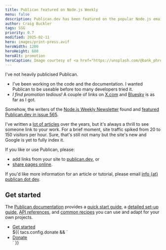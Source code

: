 ```yaml
---
title: Publican featured on Node.js Weekly
menu: false
description: Publican.dev has been featured on the popular Node.js email newsletter.
author: Craig Buckler
tags: SSG
priority: 0.7
modified: 2025-02-11
hero: images/print-press.avif
heroWidth: 1200
heroHeight: 600
heroAlt: promotion
heroCaption: Image courtesy of <a href="https://unsplash.com/@bank_phrom">Bank Phrom</a>
---
```


I've not heavily publicised Publican.

* I've been working on the code and the documentation. I wanted Publican to be useable before too many developers tried it.
* *I find promotion tedious!* A couple of links on [X.com](https://x.com/craigbuckler/status/1882820576320131353) and [Bluesky](https://bsky.app/profile/craigbuckler.com/post/3lgirbcxrfc2t) is as far as I got.

Somehow, the writers of the [Node.js Weekly Newsletter](https://nodeweekly.com/) found and [featured Publican.dev in issue 565](https://nodeweekly.com/issues/565).

I've written a [lot of articles](https://www.sitepoint.com/author/craig-buckler/) over the years, but it's always a thrill to see someone link to your work. For a brief moment, site traffic spiked from 20 to 150 visitors per hour. Sure, that's still not many but the site's new and Google is yet to fully index it.

If you like or use Publican, please:

* add links from your site to [publican.dev](--ROOT--), or
* [share pages online](#share).

If you'd like more information for an article or tutorial, please email <a href="https://craigbuckler.com/" class="email">info {at} publican dot dev</a>.


## Get started

The [Publican documentation](--ROOT--docs) provides a [quick start guide](--ROOT--docs/quickstart/concepts), a [detailed set-up guide](--ROOT--docs/setup/content), [API references](--ROOT--docs/reference/publican-options), and [common recipes](--ROOT--docs/recipe) you can use and adapt for your own projects.

<ul class="flexcenter">
  <li><a href="--ROOT--docs/quickstart/concepts" class="button">Get started</a></li>
  ${{ tacs.config.donate && `<li><a href="${ tacs.config.donate }" class="button">Donate</a></li>` }}
</ul>
